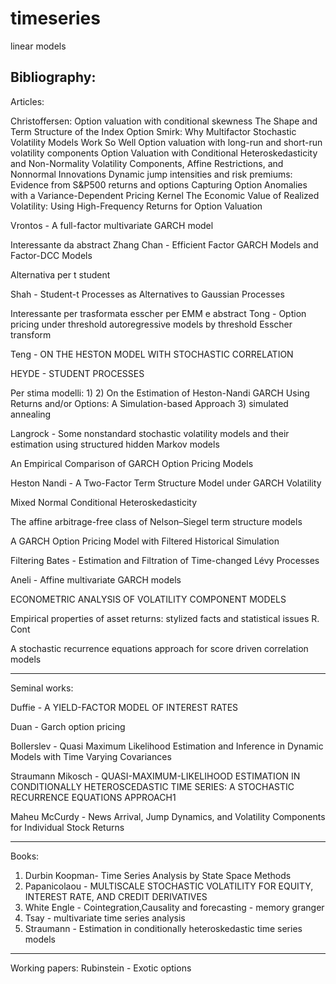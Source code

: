 # timeseries
linear models


Bibliography:
------------------------------------------------------------------------------------------------------------------------------------------------
Articles:

Christoffersen:
Option valuation with conditional skewness
The Shape and Term Structure of the Index Option Smirk: Why Multifactor Stochastic Volatility Models Work So Well
Option valuation with long-run and short-run volatility components
Option Valuation with Conditional Heteroskedasticity and Non-Normality
Volatility Components, Affine Restrictions, and Nonnormal Innovations
Dynamic jump intensities and risk premiums: Evidence from S&P500 returns and options
Capturing Option Anomalies with a Variance-Dependent Pricing Kernel
The Economic Value of Realized Volatility: Using High-Frequency Returns for Option Valuation

Vrontos - A full-factor multivariate GARCH model

Interessante da abstract
Zhang Chan - Efficient Factor GARCH Models and Factor-DCC Models

Alternativa per t student

Shah - Student-t Processes as Alternatives to Gaussian Processes

Interessante per trasformata esscher per EMM e abstract
Tong - Option pricing under threshold autoregressive models by threshold Esscher
transform

Teng - ON THE HESTON MODEL WITH STOCHASTIC CORRELATION

HEYDE - STUDENT PROCESSES

Per stima modelli:
1) 
2) On the Estimation of Heston-Nandi GARCH Using Returns and/or Options: A Simulation-based Approach
3) simulated annealing


Langrock - Some nonstandard stochastic volatility models and their estimation using structured hidden Markov models

An Empirical Comparison of GARCH Option Pricing Models

Heston Nandi - A Two-Factor Term Structure Model under GARCH Volatility

Mixed Normal Conditional Heteroskedasticity

The affine arbitrage-free class of Nelson–Siegel term structure models

A GARCH Option Pricing Model with Filtered Historical Simulation

Filtering
Bates - Estimation and Filtration of Time-changed Lévy Processes

Aneli - Affine multivariate GARCH models

ECONOMETRIC ANALYSIS OF VOLATILITY COMPONENT MODELS

Empirical properties of asset returns: stylized facts and statistical issues
R. Cont

A stochastic recurrence equations approach for score driven correlation models

------------------------------------------------------------------------------------------------------------------------------------------------

Seminal works:

Duffie - A YIELD-FACTOR MODEL OF INTEREST RATES

Duan - Garch option pricing

Bollerslev - Quasi Maximum Likelihood Estimation and Inference in Dynamic Models with
Time Varying Covariances

Straumann Mikosch - QUASI-MAXIMUM-LIKELIHOOD ESTIMATION IN CONDITIONALLY HETEROSCEDASTIC TIME SERIES: A STOCHASTIC RECURRENCE EQUATIONS APPROACH1

Maheu McCurdy - News Arrival, Jump Dynamics, and Volatility Components for Individual Stock Returns 



------------------------------------------------------------------------------------------------------------------------------------------------

Books:
1) Durbin Koopman- Time Series Analysis by State Space Methods
2) Papanicolaou - MULTISCALE STOCHASTIC VOLATILITY FOR EQUITY, INTEREST RATE, AND CREDIT DERIVATIVES
3) White Engle - Cointegration,Causality and forecasting - memory granger
4) Tsay - multivariate time series analysis
5)  Straumann - Estimation in conditionally heteroskedastic time series models
------------------------------------------------------------------------------------------------------------------------------------------------
Working papers:
Rubinstein - Exotic options
